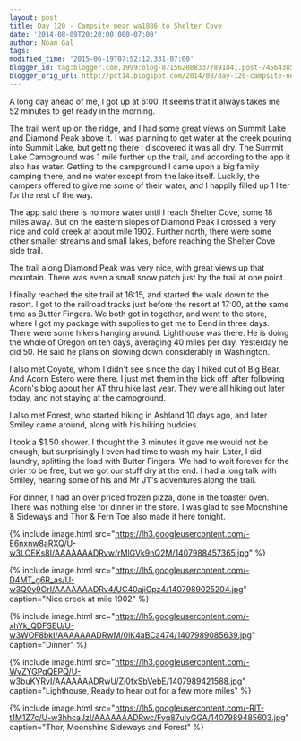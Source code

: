 ```yaml
---
layout: post
title: Day 120 - Campsite near wa1886 to Shelter Cove
date: '2014-08-09T20:20:00.000-07:00'
author: Noam Gal
tags:
modified_time: '2015-06-19T07:52:12.331-07:00'
blogger_id: tag:blogger.com,1999:blog-8715620883377891841.post-7456438573618324660
blogger_orig_url: http://pct14.blogspot.com/2014/08/day-120-campsite-near-wa1886-to-shelter.html
---
```


A long day ahead of me, I got up at 6:00. It seems that it always takes me 52 minutes to get ready in the morning.

The trail went up on the ridge, and I had some great views on Summit Lake and Diamond Peak above it. I was planning to get water at the creek pouring into Summit Lake, but getting there I discovered it was all dry. The Summit Lake Campground was 1 mile further up the trail, and according to the app it also has water. Getting to the campground I came upon a big family camping there, and no water except from the lake itself. Luckily, the campers offered to give me some of their water, and I happily filled up 1 liter for the rest of the way.

The app said there is no more water until I reach Shelter Cove, some 18 miles away. But on the eastern slopes of Diamond Peak I crossed a very nice and cold creek at about mile 1902. Further north, there were some other smaller streams and small lakes, before reaching the Shelter Cove side trail.

The trail along Diamond Peak was very nice, with great views up that mountain. There was even a small snow patch just by the trail at one point.

I finally reached the site trail at 16:15, and started the walk down to the resort. I got to the railroad tracks just before the resort at 17:00, at the same time as Butter Fingers. We both got in together, and went to the store, where I got my package with supplies to get me to Bend in three days. There were some hikers hanging around. Lighthouse was there. He is doing the whole of Oregon on ten days, averaging 40 miles per day. Yesterday he did 50. He said he plans on slowing down considerably in Washington.

I also met Coyote, whom I didn't see since the day I hiked out of Big Bear. And Acorn Estero were there. I just met them in the kick off, after following Acorn's blog about her AT thru hike last year. They were all hiking out later today, and not staying at the campground.

I also met Forest, who started hiking in Ashland 10 days ago, and later Smiley came around, along with his hiking buddies.

I took a $1.50 shower. I thought the 3 minutes it gave me would not be enough, but surprisingly I even had time to wash my hair. Later, I did laundry, splitting the load with Butter Fingers. We had to wait forever for the drier to be free, but we got our stuff dry at the end. I had a long talk with Smiley, hearing some of his and Mr JT's adventures along the trail.

For dinner, I had an over priced frozen pizza, done in the toaster oven. There was nothing else for dinner in the store. I was glad to see Moonshine & Sideways and Thor & Fern Toe also made it here tonight.

{% include image.html src="https://lh3.googleusercontent.com/-E6nxnw8aRXQ/U-w3LOEKs8I/AAAAAAADRvw/rMlGVk9nQ2M/1407988457365.jpg" %}

{% include image.html src="https://lh5.googleusercontent.com/-D4MT_g6R_as/U-w3Q0y9GrI/AAAAAAADRv4/UC40ajiGpz4/1407989025204.jpg" caption="Nice creek at mile 1902" %}

{% include image.html src="https://lh5.googleusercontent.com/-xhYk_QDFSEU/U-w3WOF8bkI/AAAAAAADRwM/0lK4aBCa474/1407989085639.jpg" caption="Dinner" %}

{% include image.html src="https://lh3.googleusercontent.com/-WvZYGPqQEPQ/U-w3buKYRvI/AAAAAAADRwU/Zj0fxSbVebE/1407989421588.jpg" caption="Lighthouse, Ready to hear out for a few more miles" %}

{% include image.html src="https://lh5.googleusercontent.com/-RlT-t1M1Z7c/U-w3hhcaJzI/AAAAAAADRwc/Fyq87ulyGGA/1407989485603.jpg" caption="Thor, Moonshine  Sideways and Forest" %}

